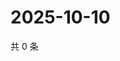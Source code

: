 # 2025-10-10

共 0 条

<!-- BEGIN ZHIHUQUESTIONS -->
<!-- 最后更新时间 Fri Oct 10 2025 13:11:43 GMT+0800 (China Standard Time) -->

<!-- END ZHIHUQUESTIONS -->
